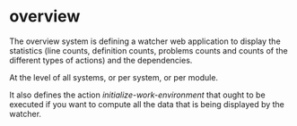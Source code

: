 overview
========

The overview system is defining a watcher web application to display the statistics (line counts, definition counts, problems counts and counts of the different types of actions) and the dependencies.

At the level of all systems, or per system, or per module.

It also defines the action *initialize-work-environment* that ought to be executed if you want to compute all the data that is being displayed by the watcher.